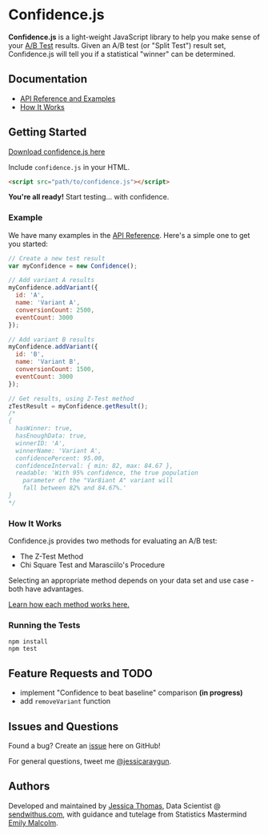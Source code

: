 # Confidence.js

**Confidence.js** is a light-weight JavaScript library to help you make sense of your [A/B Test](http://en.wikipedia.org/wiki/A/B_testing) results. Given an A/B test (or "Split Test") result set, Confidence.js will tell you if a statistical "winner" can be determined.

## Documentation

* [API Reference and Examples](docs/API_REFERENCE.md)
* [How It Works](docs/HOW_IT_WORKS.md)

## Getting Started

[Download confidence.js here](confidence.js)

Include `confidence.js` in your HTML.
``` HTML
<script src="path/to/confidence.js"></script>
```

**You're all ready!** Start testing... with confidence.

### Example

We have many examples in the [API Reference](docs/API_REFERENCE.md). Here's a simple one to get you started:

``` js
// Create a new test result
var myConfidence = new Confidence();

// Add variant A results
myConfidence.addVariant({
  id: 'A',
  name: 'Variant A',
  conversionCount: 2500,
  eventCount: 3000
});

// Add variant B results
myConfidence.addVariant({
  id: 'B',
  name: 'Variant B',
  conversionCount: 1500,
  eventCount: 3000
});

// Get results, using Z-Test method
zTestResult = myConfidence.getResult();
/*
{
  hasWinner: true,
  hasEnoughData: true,
  winnerID: 'A',
  winnerName: 'Variant A',
  confidencePercent: 95.00,
  confidenceInterval: { min: 82, max: 84.67 },
  readable: 'With 95% confidence, the true population
    parameter of the "Var8iant A" variant will
    fall between 82% and 84.67%.'
}
*/
```

### How It Works

Confidence.js provides two methods for evaluating an A/B test:
- The Z-Test Method
- Chi Square Test and Marasciilo's Procedure

Selecting an appropriate method depends on your data set and use case - both have advantages.

[Learn how each method works here.](docs/HOW_IT_WORKS.md)

### Running the Tests

```
npm install
npm test
```

## Feature Requests and TODO

- implement "Confidence to beat baseline" comparison **(in progress)**
- add `removeVariant` function


## Issues and Questions

Found a bug? Create an [issue](https://github.com/sendwithus/confidence/issues) here on GitHub!

For general questions, tweet me [@jessicaraygun](https://twitter.com/jessicaraygun).

## Authors

Developed and maintained by [Jessica Thomas](mailto:jessica@sendwithus.com), Data Scientist @ [sendwithus.com](https://www.sendwithus.com), with guidance and tutelage from Statistics Mastermind [Emily Malcolm](mailto:emalcol@uvic.ca).
